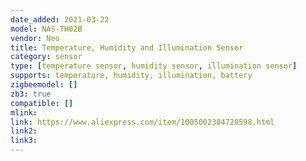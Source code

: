 ```yaml
---
date_added: 2021-03-22
model: NAS-TH02B
vendor: Neo 
title: Temperature, Humidity and Illumination Sensor
category: sensor
type: [temperature sensor, humidity sensor, illumination sensor]
supports: temperature, humidity, illumination, battery
zigbeemodel: []
zb3: true
compatible: []
mlink: 
link: https://www.aliexpress.com/item/1005002384720598.html
link2: 
link3: 
---
```

